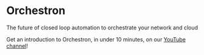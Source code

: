 # Orchestron

The future of closed loop automation to orchestrate your network and cloud

Get an introduction to Orchestron, in under 10 minutes, on our [YouTube channel](https://youtu.be/Mkl-Ud8shMI)!
